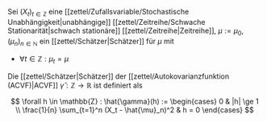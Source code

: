 Sei $(X_t)_{t \in \mathbb{Z}}$ eine [[zettel/Zufallsvariable/Stochastische Unabhängigkeit|unabhängige]] [[zettel/Zeitreihe/Schwache Stationarität|schwach stationäre]] [[zettel/Zeitreihe|Zeitreihe]], $\mu := \mu_0$, $(\mu_n)_{n \in \mathbb{N}}$ ein [[zettel/Schätzer|Schätzer]] für $\mu$ mit
- $\forall t \in \mathbb{Z} : \mu_t = \mu$

Die [[zettel/Schätzer|Schätzer]] der [[zettel/Autokovarianzfunktion (ACVF)|ACVF]] $\hat{\gamma} : \mathbb{Z} \to \mathbb{R}$ ist definiert als

$$
	\forall h \in \mathbb{Z} : \hat{\gamma}(h) := \begin{cases}
		0 & |h| \ge 1 \\
		\frac{1}{n} \sum_{t=1}^n (X_t - \hat{\mu}_n)^2 & h = 0
	\end{cases}
$$